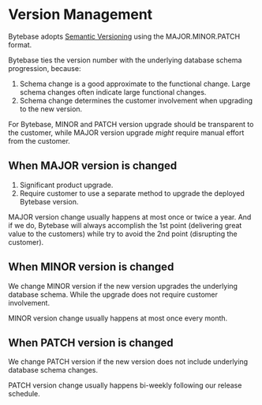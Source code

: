 # Version Management

Bytebase adopts [Semantic Versioning](https://semver.org/) using the MAJOR.MINOR.PATCH format.

Bytebase ties the version number with the underlying database schema progression, because:

1. Schema change is a good approximate to the functional change. Large schema changes often indicate large functional changes.
1. Schema change determines the customer involvement when upgrading to the new version.

For Bytebase, MINOR and PATCH version upgrade should be transparent to the customer, while MAJOR version upgrade _might_ require manual effort from the customer.

## When MAJOR version is changed

1. Significant product upgrade.
1. Require customer to use a separate method to upgrade the deployed Bytebase version.

MAJOR version change usually happens at most once or twice a year. And if we do, Bytebase will always accomplish the 1st point (delivering great value to the customers) while try to avoid the 2nd point (disrupting the customer).

## When MINOR version is changed

We change MINOR version if the new version upgrades the underlying database schema. While the upgrade does not require customer involvement.

MINOR version change usually happens at most once every month.

## When PATCH version is changed

We change PATCH version if the new version does not include underlying database schema changes.

PATCH version change usually happens bi-weekly following our release schedule.
